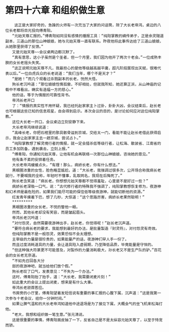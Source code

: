 # 第四十六章 和组织做生意
        这正是大家好奇的，急躁的火师有一次充当了大家的问话筒，除了大长老帝鸿，桌边的八位长老都将目光投向傅青阳。
       “元始天尊汇报的。”傅青阳如同没有感情的播报工具：“纯阳掌教的嫡传弟子，正是余灵隧道副本，三道山的那位山神娘娘，她与元始天尊一直有联系。昨夜他将此事传达给了三道山娘娘，从她那里获得了反馈。”
       又是元始天尊~~会议桌两边都沉默了。
       “真有意思，这小子虽然是个圣者，但一个月里，我们因为他开了两次十老会。”一位成熟丰腴的女长老摇头失笑。
       “这正说明元始天尊不凡，我最担心的是他等级越高越平庸，超凡阶段展现出天赋，很难代表以后。”一位白虎兵众的长老说道：“我们当年，哪个不是天才？”
       “是她！”而几个观看过杀戮副本的长老，恍然大悟。
       狗长老沉吟道：“那位娘娘性情孤傲，不好相处，但就我所知，她还算正派，从山神庙的记载中不难看出，确实有造福一方的慈心。”
       他的话，等于为情报的可靠性背书。
       帝鸿长老开口
       了：“情报的真实性不用怀疑，我已经托赵家家主卜过卦，卦卦大凶，会议结束后，赵长老也可根据这些已知的信息观星，自会得到启示。本次会议的目的，是讨论如何应对这位纯阳掌教。”
       这位大长老一开口，会议桌边立刻安静下来。
       大长老帝鸿继续说道：
       “高峰长老，你把石棺里的那具骸骨运到京城，交给太一门，看能不能让赵长老借此获得启示，我会让赵家家主去一趟京城，尝试占卜。”
       “纯阳掌教想了解灵境行者的情报，就一定会猎杀低等级行者，让松海、散装省、江南省的员工多加防备，遇到袭击，立刻上报。”
       “傅青阳，你通知元始天尊，让他有机会再联络一次那位山神娘娘，咨询她的意见。”
       他有条不紊的安排着任务。
       大长老帝鸿缓缓点头，“有理！那么，病娇长老，你有什么想法。”
       黑眼圈浓重的女性，脸色略显尴尬，道：“大长老，我强调过很多次，公开场合称我病长老就行，不要喊我的全称，年轻时不懂事，乱取网名，我现在后悔死了。”
       狗长老含笑道：“病长老，你想想元始天尊都不觉得羞耻，心里是不是好过一些？”
       病娇长老深吸一口气，说：“古代修行者的特殊我不强调了，纯阳掌教想恢复修为，夜游神和幻术师是最危险的，如果我们能尽可能的保住低等级夜游神，就能切断他的资源。”
       红发青年摸着下巴，想了几秒，大惊道：“这个思路厉害，病娇长老果然聪明！”
       *********
       黑眼圈浓重的女长老，不悦的瞥他一眼。
       然而，其他长老却没有笑容，而是皱起眉头。
       帝鸿长老沉吟道：
       “对付怨灵，自然需要夜游神出手，赵长老，你觉得呢！”赵长老沉声道。
       “要符合病长老的要求，我能想到最好的办法，是批量製造『封灵符』，对付怨灵有奇效。
       但纯阳掌教不是一般怨灵，效果恐怕不会太理想。
       主宰级的力量是很珍贵的，如果能量产的话，夜游神们早人手一份了。
       而且过度消耗道具的力量，会让道具陷入虚弱期，乃至降低品质，毕竟能量是守恒的。
       “但这种强大符篆更不可能普及，对製作的力量消耗极大，孙长老又不是生产队的驴。”百花会的女长老无奈道。
       “不如先召回各大分
       部的夜游神吧，就当给他们放个假。”
       狗长老叹了口气，发表意见：“不失为一个办法。”
       这时，傅青阳抬了抬手，道：“大长老，我需要闭麦片刻！”
       如此重大的会议上提出闭麦，想来是有什么大事。
       帝鸿长老颔首答应。
       书房旁的小厅里，傅青阳望着发短信说有重要的事汇报的心腹下属，沉声道：“这是我第一次参与十老会议，给你一分钟时间。”
       如果让脾气温和的大长老帝鸿知道他中途退场是为了接见下属，大概会气的坐飞机来松海打他。
       “老大，我想和组织做一笔生意。”张元清说。
       这是很重要的事情，傅青阳面皮抽了一下，反省自己是不是太纵容元始天尊了，以至于恃宠而骄。